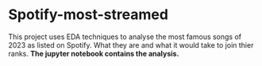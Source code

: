 # Spotify-most-streamed
This project uses EDA techniques to analyse the most famous songs of 2023 as listed on Spotify. What they are and what it would take to join thier ranks.
**The jupyter notebook contains the analysis.**
